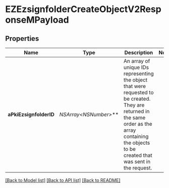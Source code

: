 # EZEzsignfolderCreateObjectV2ResponseMPayload

## Properties
Name | Type | Description | Notes
------------ | ------------- | ------------- | -------------
**aPkiEzsignfolderID** | **NSArray&lt;NSNumber*&gt;*** | An array of unique IDs representing the object that were requested to be created.  They are returned in the same order as the array containing the objects to be created that was sent in the request. | 

[[Back to Model list]](../README.md#documentation-for-models) [[Back to API list]](../README.md#documentation-for-api-endpoints) [[Back to README]](../README.md)


